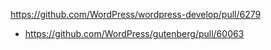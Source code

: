 https://github.com/WordPress/wordpress-develop/pull/6279

-   https://github.com/WordPress/gutenberg/pull/60063
